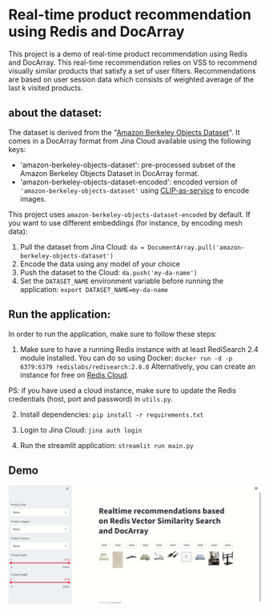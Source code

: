 # Real-time product recommendation using Redis and DocArray
This project is a demo of real-time product recommendation using Redis and DocArray.
This real-time recommendation relies on VSS to recommend visually similar products that satisfy a set of user filters.
Recommendations are based on user session data which consists of weighted average of the last k visited products.

## about the dataset:
The dataset is derived from the "[Amazon Berkeley Objects Dataset](https://amazon-berkeley-objects.s3.amazonaws.com/index.html)".
It comes in a DocArray format from Jina Cloud available using the following keys:
- 'amazon-berkeley-objects-dataset': pre-processed subset of the Amazon Berkeley Objects Dataset in DocArray format.
- 'amazon-berkeley-objects-dataset-encoded': encoded version of `'amazon-berkeley-objects-dataset'` using [CLIP-as-service](https://clip-as-service.jina.ai)
 to encode images.

This project uses `amazon-berkeley-objects-dataset-encoded` by default. If you want to use different embeddings (for 
instance, by encoding mesh data):
1. Pull the dataset from Jina Cloud: `da = DocumentArray.pull('amazon-berkeley-objects-dataset')`
2. Encode the data using any model of your choice
3. Push the dataset to the Cloud: `da.push('my-da-name')`
4. Set the `DATASET_NAME` environment variable before running the application: `export DATASET_NAME=my-da-name`

## Run the application:
In order to run the application, make sure to follow these steps:
1. Make sure to have a running Redis instance with at least RediSearch 2.4 module installed. You can do so using Docker:
`docker run -d -p 6379:6379 redislabs/redisearch:2.6.0`
Alternatively, you can create an instance for free on [Redis Cloud](https://redis.com/try-free/).

PS: if you have used a cloud instance, make sure to update the Redis credentials (host, port and password) in `utils.py`.

2. Install dependencies: `pip install -r requirements.txt`

3. Login to Jina Cloud: `jina auth login`

4. Run the streamlit application: `streamlit run main.py`

## Demo
![](recommendation-demo.gif)
